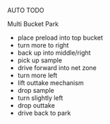 AUTO TODO

Multi Bucket Park

- place preload into top bucket
- turn more to right
- back up into middle/right
- pick up sample
- drive forward into net zone
- turn more left
- lift outtake mechanism
- drop sample
- turn slightly left
- drop outtake
- drive back to park